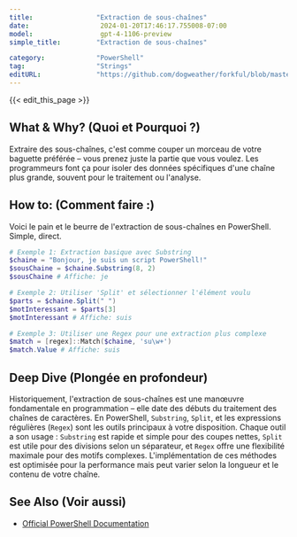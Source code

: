 ```yaml
---
title:                "Extraction de sous-chaînes"
date:                  2024-01-20T17:46:17.755008-07:00
model:                 gpt-4-1106-preview
simple_title:         "Extraction de sous-chaînes"

category:             "PowerShell"
tag:                  "Strings"
editURL:              "https://github.com/dogweather/forkful/blob/master/content/fr/powershell/extracting-substrings.md"
---
```


{{< edit_this_page >}}

## What & Why? (Quoi et Pourquoi ?)
Extraire des sous-chaînes, c'est comme couper un morceau de votre baguette préférée – vous prenez juste la partie que vous voulez. Les programmeurs font ça pour isoler des données spécifiques d'une chaîne plus grande, souvent pour le traitement ou l'analyse.

## How to: (Comment faire :)
Voici le pain et le beurre de l'extraction de sous-chaînes en PowerShell. Simple, direct.

```PowerShell
# Exemple 1: Extraction basique avec Substring
$chaine = "Bonjour, je suis un script PowerShell!"
$sousChaine = $chaine.Substring(8, 2)
$sousChaine # Affiche: je

# Exemple 2: Utiliser 'Split' et sélectionner l'élément voulu
$parts = $chaine.Split(" ")
$motInteressant = $parts[3]
$motInteressant # Affiche: suis

# Exemple 3: Utiliser une Regex pour une extraction plus complexe
$match = [regex]::Match($chaine, 'su\w+')
$match.Value # Affiche: suis
```

## Deep Dive (Plongée en profondeur)
Historiquement, l'extraction de sous-chaînes est une manœuvre fondamentale en programmation – elle date des débuts du traitement des chaînes de caractères. En PowerShell, `Substring`, `Split`, et les expressions régulières (`Regex`) sont les outils principaux à votre disposition. Chaque outil a son usage : `Substring` est rapide et simple pour des coupes nettes, `Split` est utile pour des divisions selon un séparateur, et `Regex` offre une flexibilité maximale pour des motifs complexes. L'implémentation de ces méthodes est optimisée pour la performance mais peut varier selon la longueur et le contenu de votre chaîne.

## See Also (Voir aussi)
- [Official PowerShell Documentation](https://docs.microsoft.com/en-us/powershell/)
